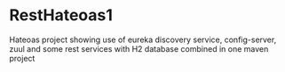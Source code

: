 # RestHateoas1
Hateoas project showing use of eureka discovery service, config-server, zuul and some rest services with H2 database combined in one maven project
